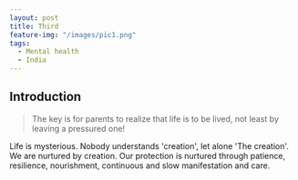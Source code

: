```yaml
---
layout: post
title: Third
feature-img: "/images/pic1.png"
tags:
  - Mental health
  - India
---
```


## Introduction
>The key is for parents to realize that life is to be lived, not least by leaving a pressured one!

Life is mysterious. Nobody understands 'creation', let alone 'The creation'. We are nurtured by creation. Our protection is nurtured through patience, resilience, nourishment, continuous and slow manifestation and care.
